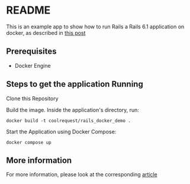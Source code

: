 # README

This is an example app to show how to run Rails a Rails 6.1 application on docker, as described in [this post]()

## Prerequisites
* Docker Engine

## Steps to get the application Running

Clone this Repository

Build the image. Inside the application's directory, run:

`docker build -t coolrequest/rails_docker_demo .`

Start the Application using Docker Compose:

`docker compose up`

## More information

For more information, please look at the corresponding [article]()
